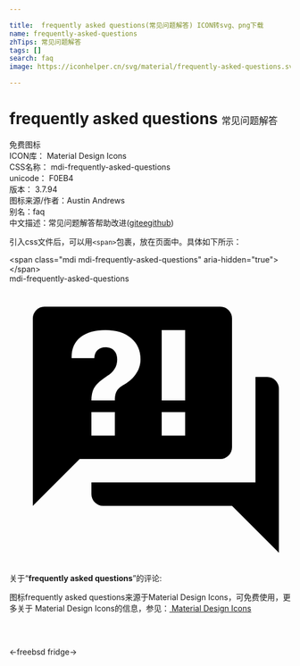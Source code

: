 ```yaml
---

title:  frequently asked questions(常见问题解答) ICON转svg、png下载
name: frequently-asked-questions
zhTips: 常见问题解答
tags: []
search: faq
image: https://iconhelper.cn/svg/material/frequently-asked-questions.svg

---
```


# frequently asked questions  <small style="font-size: 60%;font-weight: 100">常见问题解答</small>


<div class="detail-page">
<p>
<span><span class="badge-success badge">免费图标</span> </span>
<br/>
<span>
ICON库：
<span class="badge-secondary badge">Material Design Icons</span> 
</span>
<br/>
<span>
CSS名称：
<span class="badge-secondary badge">mdi-frequently-asked-questions</span> 
</span>
<br/>
<span>
unicode：
<span class="badge-secondary badge">F0EB4</span> 
<copy-btn content='F0EB4' btn-title=""></copy-btn>
<copy-btn :content='String.fromCodePoint(parseInt("F0EB4", 16))' btn-title="复制U"></copy-btn>
</span>
<br/>
<span>
版本：
<span class="badge-secondary badge">3.7.94</span> 
</span>
<br/>
<span>图标来源/作者：<span class="badge-light badge">Austin Andrews</span></span> 
<br/>
<span>别名：<span class="badge-light badge">faq</span></span><br/><span class="zh-detail">中文描述：<span class="badge-primary badge">常见问题解答</span><span class="help-link"><span>帮助改进</span>(<a href="https://gitee.com/liuwave/icon-helper/edit/master/json/material/frequently-asked-questions.json" target="_blank" rel="noopener noreferrer">gitee</a><a href="https://github.com/liuwave/icon-helper/edit/master/json/material/frequently-asked-questions.json" target="_blank" rel="noopener noreferrer">github</a></span>)</span><br/>
</p>
</div>
<div class="alert alert-dark">
  <i class="mdi mdi-frequently-asked-questions mdi-48px"></i>
  <i class="mdi mdi-frequently-asked-questions mdi-36px"></i>
  <i class="mdi mdi-frequently-asked-questions mdi-24px"></i>
  <i class="mdi mdi-frequently-asked-questions mdi-18px"></i>
</div>
<div>
  <p>引入css文件后，可以用<code>&lt;span&gt;</code>包裹，放在页面中。具体如下所示：    
  </p>
  <div class="alert alert-primary" style="font-size: 14px">
    &lt;span class="mdi mdi-frequently-asked-questions" aria-hidden="true"&gt;&lt;/span&gt;
    <copy-btn content='<span class="mdi mdi-frequently-asked-questions" aria-hidden="true"></span>'></copy-btn>
  </div>
  <div class="alert alert-secondary">
    <i class="mdi mdi-frequently-asked-questions"
    style="font-size: 24px"
    aria-hidden="true"></i> mdi-frequently-asked-questions
    <copy-btn content="mdi-frequently-asked-questions" btn-title="复制图标名称"></copy-btn>
  </div>
</div>
<div id="svg" class="svg-wrap">
<svg xmlns="http://www.w3.org/2000/svg" viewBox="0 0 24 24"><path d="M18,15H6L2,19V3A1,1 0 0,1 3,2H18A1,1 0 0,1 19,3V14A1,1 0 0,1 18,15M23,9V23L19,19H8A1,1 0 0,1 7,18V17H21V8H22A1,1 0 0,1 23,9M8.19,4C7.32,4 6.62,4.2 6.08,4.59C5.56,5 5.3,5.57 5.31,6.36L5.32,6.39H7.25C7.26,6.09 7.35,5.86 7.53,5.7C7.71,5.55 7.93,5.47 8.19,5.47C8.5,5.47 8.76,5.57 8.94,5.75C9.12,5.94 9.2,6.2 9.2,6.5C9.2,6.82 9.13,7.09 8.97,7.32C8.83,7.55 8.62,7.75 8.36,7.91C7.85,8.25 7.5,8.55 7.31,8.82C7.11,9.08 7,9.5 7,10H9C9,9.69 9.04,9.44 9.13,9.26C9.22,9.08 9.39,8.9 9.64,8.74C10.09,8.5 10.46,8.21 10.75,7.81C11.04,7.41 11.19,7 11.19,6.5C11.19,5.74 10.92,5.13 10.38,4.68C9.85,4.23 9.12,4 8.19,4M7,11V13H9V11H7M13,13H15V11H13V13M13,4V10H15V4H13Z" /></svg>
</div>
<detail full-name='mdi-frequently-asked-questions'></detail>
<div class="icon-detail__container">
<p>关于“<b>frequently asked questions</b>”的评论:</p>
</div>
<Vssue title="关于“frequently asked questions”的评论" />    
<div><p>图标frequently asked questions来源于Material Design Icons，可免费使用，更多关于 Material Design Icons的信息，参见：<a target="_blank" href="https://iconhelper.cn/material.html"> Material Design Icons</a>
</p></div>

<div style="padding:2rem 0 " class="page-nav"><p class="inner"><span class="prev">←<router-link to="/icon/freebsd.html">freebsd</router-link></span> <span class="next"><router-link to="/icon/fridge.html">fridge</router-link>→</span></p></div>


